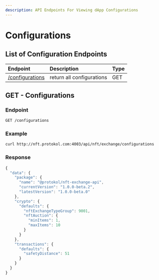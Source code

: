 ```yaml
---
description: API Endpoints For Viewing dApp Configurations
---
```


# Configurations

## List of **Configuration** Endpoints

| Endpoint | Description | Type |
| :--- | :--- | :--- |
| [/configurations](https://docs.protokol.com/nft/api/nft-exchange-api/configurations#configurations) | return all configurations | GET |

## GET - Configurations

### **Endpoint**

```bash
GET /configurations
```

### Example

```bash
curl http://nft.protokol.com:4003/api/nft/exchange/configurations
```

### Response

```javascript
{
  "data": {
    "package": {
      "name": "@protokol/nft-exchange-api",
      "currentVersion": "1.0.0-beta.2",
      "latestVersion": "1.0.0-beta.0"
    },
    "crypto": {
      "defaults": {
        "nftExchangeTypeGroup": 9001,
        "nftAuction": {
          "minItems": 1,
          "maxItems": 10
        }
      }
    },
    "transactions": {
      "defaults": {
        "safetyDistance": 51
      }
    }
  }
}
```

